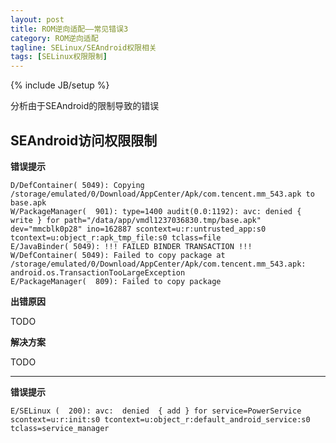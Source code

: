 ```yaml
---
layout: post
title: ROM逆向适配——常见错误3
category: ROM逆向适配
tagline: SELinux/SEAndroid权限相关
tags: [SELinux权限限制]
---
```

{% include JB/setup %}

分析由于SEAndroid的限制导致的错误

## SEAndroid访问权限限制

**错误提示**

    D/DefContainer( 5049): Copying /storage/emulated/0/Download/AppCenter/Apk/com.tencent.mm_543.apk to base.apk
    W/PackageManager(  901): type=1400 audit(0.0:1192): avc: denied { write } for path="/data/app/vmdl1237036830.tmp/base.apk" dev="mmcblk0p28" ino=162887 scontext=u:r:untrusted_app:s0 tcontext=u:object_r:apk_tmp_file:s0 tclass=file
    E/JavaBinder( 5049): !!! FAILED BINDER TRANSACTION !!!
    W/DefContainer( 5049): Failed to copy package at /storage/emulated/0/Download/AppCenter/Apk/com.tencent.mm_543.apk: android.os.TransactionTooLargeException
    E/PackageManager(  809): Failed to copy package
    
**出错原因**

TODO

**解决方案**

TODO

***

**错误提示**

    E/SELinux (  200): avc:  denied  { add } for service=PowerService scontext=u:r:init:s0 tcontext=u:object_r:default_android_service:s0 tclass=service_manager

    